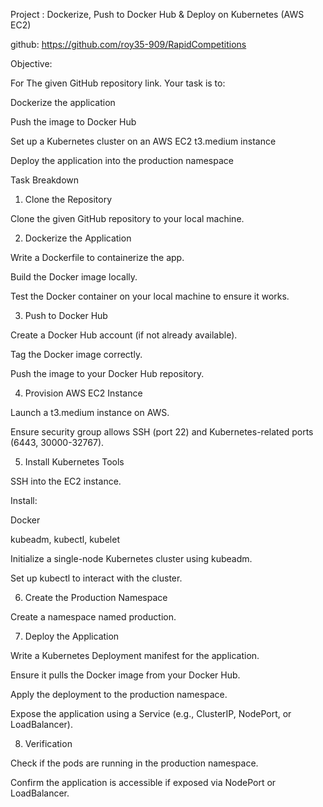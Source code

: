 Project : Dockerize, Push to Docker Hub & Deploy on Kubernetes (AWS EC2)

github: https://github.com/roy35-909/RapidCompetitions

Objective:

For The given GitHub repository link. Your task is to:

Dockerize the application

Push the image to Docker Hub

Set up a Kubernetes cluster on an AWS EC2 t3.medium instance

Deploy the application into the production namespace

 
Task Breakdown

1. Clone the Repository

Clone the given GitHub repository to your local machine.

 
 2. Dockerize the Application

Write a Dockerfile to containerize the app.

Build the Docker image locally.

Test the Docker container on your local machine to ensure it works.

 
3. Push to Docker Hub

Create a Docker Hub account (if not already available).

Tag the Docker image correctly.

Push the image to your Docker Hub repository.

 
4. Provision AWS EC2 Instance

Launch a t3.medium instance on AWS.

Ensure security group allows SSH (port 22) and Kubernetes-related ports (6443, 30000-32767).

 
5. Install Kubernetes Tools

SSH into the EC2 instance.

Install:

Docker

kubeadm, kubectl, kubelet

Initialize a single-node Kubernetes cluster using kubeadm.

Set up kubectl to interact with the cluster.

 
6. Create the Production Namespace

Create a namespace named production.

 
7. Deploy the Application

Write a Kubernetes Deployment manifest for the application.

Ensure it pulls the Docker image from your Docker Hub.

Apply the deployment to the production namespace.

Expose the application using a Service (e.g., ClusterIP, NodePort, or LoadBalancer).

 
 8. Verification

Check if the pods are running in the production namespace.

Confirm the application is accessible if exposed via NodePort or LoadBalancer.

